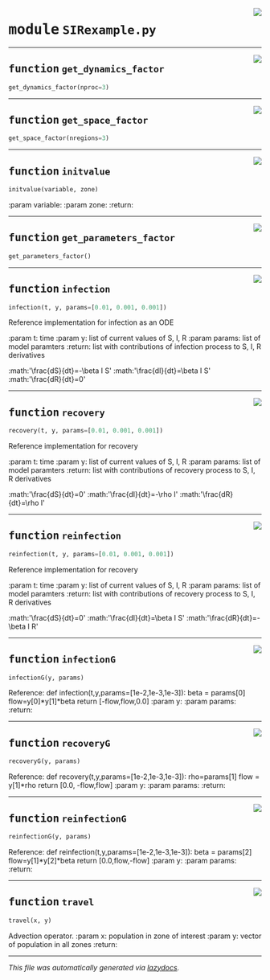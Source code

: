 <!-- markdownlint-disable -->

<a href="../../facsimile/SIRexample.py#L0"><img align="right" style="float:right;" src="https://img.shields.io/badge/-source-cccccc?style=flat-square"></a>

# <kbd>module</kbd> `SIRexample.py`





---

<a href="../../facsimile/SIRexample.py#L19"><img align="right" style="float:right;" src="https://img.shields.io/badge/-source-cccccc?style=flat-square"></a>

## <kbd>function</kbd> `get_dynamics_factor`

```python
get_dynamics_factor(nproc=3)
```






---

<a href="../../facsimile/SIRexample.py#L40"><img align="right" style="float:right;" src="https://img.shields.io/badge/-source-cccccc?style=flat-square"></a>

## <kbd>function</kbd> `get_space_factor`

```python
get_space_factor(nregions=3)
```






---

<a href="../../facsimile/SIRexample.py#L52"><img align="right" style="float:right;" src="https://img.shields.io/badge/-source-cccccc?style=flat-square"></a>

## <kbd>function</kbd> `initvalue`

```python
initvalue(variable, zone)
```

:param variable: :param zone: :return: 


---

<a href="../../facsimile/SIRexample.py#L71"><img align="right" style="float:right;" src="https://img.shields.io/badge/-source-cccccc?style=flat-square"></a>

## <kbd>function</kbd> `get_parameters_factor`

```python
get_parameters_factor()
```






---

<a href="../../facsimile/SIRexample.py#L85"><img align="right" style="float:right;" src="https://img.shields.io/badge/-source-cccccc?style=flat-square"></a>

## <kbd>function</kbd> `infection`

```python
infection(t, y, params=[0.01, 0.001, 0.001])
```

Reference implementation for infection as an ODE 

:param t: time :param y: list of current values of S, I, R :param params: list of model paramters  :return: list with contributions of infection process to S, I, R derivatives 

:math:'\frac{dS}{dt}=-\beta I S' :math:'\frac{dI}{dt}=\beta I S' :math:'\frac{dR}{dt}=0' 


---

<a href="../../facsimile/SIRexample.py#L103"><img align="right" style="float:right;" src="https://img.shields.io/badge/-source-cccccc?style=flat-square"></a>

## <kbd>function</kbd> `recovery`

```python
recovery(t, y, params=[0.01, 0.001, 0.001])
```

Reference implementation for recovery 

:param t: time :param y: list of current values of S, I, R :param params: list of model paramters  :return: list with contributions of recovery process to S, I, R derivatives 

:math:'\frac{dS}{dt}=0' :math:'\frac{dI}{dt}=-\rho I' :math:'\frac{dR}{dt}=\rho I' 


---

<a href="../../facsimile/SIRexample.py#L123"><img align="right" style="float:right;" src="https://img.shields.io/badge/-source-cccccc?style=flat-square"></a>

## <kbd>function</kbd> `reinfection`

```python
reinfection(t, y, params=[0.01, 0.001, 0.001])
```

Reference implementation for recovery 

:param t: time :param y: list of current values of S, I, R :param params: list of model paramters  :return: list with contributions of recovery process to S, I, R derivatives 

:math:'\frac{dS}{dt}=0' :math:'\frac{dI}{dt}=\beta I S' :math:'\frac{dR}{dt}=-\beta I R' 


---

<a href="../../facsimile/SIRexample.py#L144"><img align="right" style="float:right;" src="https://img.shields.io/badge/-source-cccccc?style=flat-square"></a>

## <kbd>function</kbd> `infectionG`

```python
infectionG(y, params)
```

Reference: def infection(t,y,params=[1e-2,1e-3,1e-3]):  beta = params[0]  flow=y[0]*y[1]*beta  return [-flow,flow,0.0] :param y: :param params: :return: 


---

<a href="../../facsimile/SIRexample.py#L163"><img align="right" style="float:right;" src="https://img.shields.io/badge/-source-cccccc?style=flat-square"></a>

## <kbd>function</kbd> `recoveryG`

```python
recoveryG(y, params)
```

Reference: def recovery(t,y,params=[1e-2,1e-3,1e-3]): rho=params[1] flow = y[1]*rho return [0.0, -flow,flow] :param y: :param params: :return: 


---

<a href="../../facsimile/SIRexample.py#L182"><img align="right" style="float:right;" src="https://img.shields.io/badge/-source-cccccc?style=flat-square"></a>

## <kbd>function</kbd> `reinfectionG`

```python
reinfectionG(y, params)
```

Reference: def reinfection(t,y,params=[1e-2,1e-3,1e-3]):  beta = params[2]  flow=y[1]*y[2]*beta  return [0.0,flow,-flow] :param y: :param params: :return: 


---

<a href="../../facsimile/SIRexample.py#L206"><img align="right" style="float:right;" src="https://img.shields.io/badge/-source-cccccc?style=flat-square"></a>

## <kbd>function</kbd> `travel`

```python
travel(x, y)
```

Advection operator. :param x: population in zone of interest :param y: vector of population in all zones :return: 




---

_This file was automatically generated via [lazydocs](https://github.com/ml-tooling/lazydocs)._
